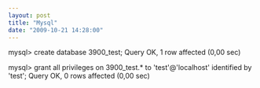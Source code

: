 ```yaml
---
layout: post
title: "Mysql"
date: "2009-10-21 14:28:00"
---
```

mysql&gt; create database 3900_test;
Query OK, 1 row affected (0,00 sec)

mysql&gt; grant all privileges on 3900_test.* to 'test'@'localhost' identified by 'test';
Query OK, 0 rows affected (0,00 sec)
